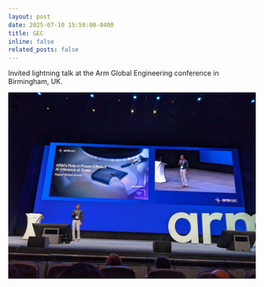 ```yaml
---
layout: post
date: 2025-07-10 15:59:00-0400
title: GEC
inline: false
related_posts: false
---
```


Invited lightning talk at the Arm Global Engineering conference in Birmingham, UK.

![GEC](assets/img/gec1.jpg)